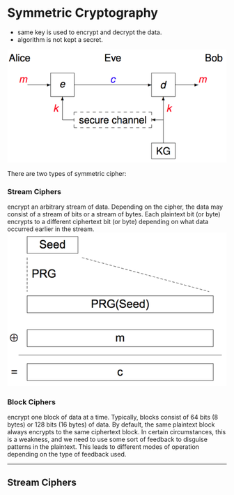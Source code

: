 # Symmetric Cryptography

- same key is used to encrypt and decrypt the data.
- algorithm is not kept a secret.

![Symmetric Cryptogtaphy](images/symmetric.png)

There are two types of symmetric cipher:

### Stream Ciphers
encrypt an arbitrary stream of data. Depending on the cipher, the data may consist of a stream of bits or a stream of bytes. Each plaintext bit (or byte) encrypts to a different ciphertext bit (or byte) depending on what data occurred earlier in the stream.
![streamCipher](images/streamCipher.png)


### Block Ciphers
encrypt one block of data at a time. Typically, blocks consist of 64 bits (8 bytes) or 128 bits (16 bytes) of data. By default, the same plaintext block always encrypts to the same ciphertext block. In certain circumstances, this is a weakness, and we need to use some sort of feedback to disguise patterns in the plaintext. This leads to different modes of operation depending on the type of feedback used.

-----

## Stream Ciphers
